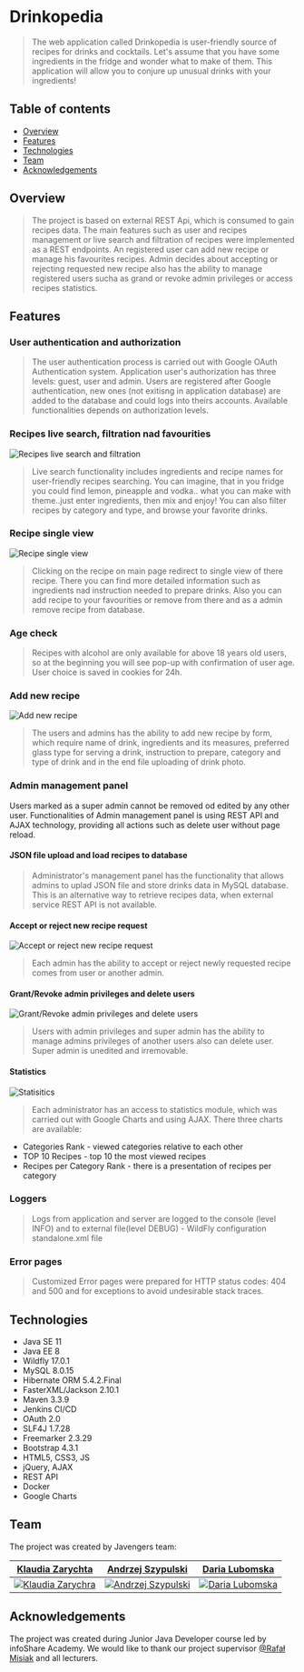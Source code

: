 # Drinkopedia
> The web application called Drinkopedia is user-friendly source of recipes for drinks and cocktails. Let's assume that you have some ingredients in the fridge and wonder what to make of them. This application will allow you to conjure up unusual drinks with your ingredients!

## Table of contents
* [Overview](#overview)
* [Features](#features)
* [Technologies](#technologies)
* [Team](#team)
* [Acknowledgements](#acknowledgements)

## Overview
> The project is based on external REST Api, which is consumed to gain recipes data. The main features such as user and recipes management or live search and filtration of recipes were implemented as a REST endpoints. An registered user can add new recipe or manage his favourites recipes. Admin decides about accepting or rejecting requested new recipe also has the ability to manage registered users sucha as grand or revoke admin privileges or access recipes statistics.

## Features

### User authentication and authorization
> The user authentication process is carried out with Google OAuth Authentication system. Application user's authorization has three levels: guest, user and admin. Users are registered after Google authentication, new ones (not exitisng in application database) are added to the database and could logs into theirs accounts. Available functionalities depends on authorization levels.

### Recipes live search, filtration nad favourities
![Recipes live search and filtration](./img/main.png) 
> Live search functionality includes ingredients and recipe names for user-friendly recipes searching. You can imagine, that in you fridge you could find lemon, pineapple and vodka.. what you can make with theme..just enter ingredients, then mix and enjoy! You can also filter recipes by category and type, and browse your favorite drinks.

### Recipe single view
![Recipe single view](./img/adminSingleView.png) 
> Clicking on the recipe on main page redirect to single view of there recipe. There you can find more detailed information such as ingredients nad instruction needed to prepare drinks. Also you can add recipe to your favourities or remove from there and as a admin remove recipe from database.

### Age check
> Recipes with alcohol are only available for above 18 years old users, so at the beginning you will see pop-up with confirmation of user age. User choice is saved in cookies for 24h. 

### Add new recipe
![Add new recipe](./img/newRecipe.png)
> The users and admins has the ability to add new recipe by form, which require name of drink, ingredients and its measures, preferred glass type for serving a drink, instruction to prepare, category and type of drink and in the end file uploading of drink photo.

### Admin management panel
Users marked as a super admin cannot be removed od edited by any other user. Functionalities of Admin management panel is using REST API and AJAX technology, providing all actions such as delete user without page reload.

#### JSON file upload and load recipes to database
> Administrator's management panel has the functionality that allows admins to uplad JSON file and store drinks data in MySQL database. This is an alternative way to retrieve recipes data, when external service REST API is not available.

#### Accept or reject new recipe request
![Accept or reject new recipe request](./img/adminRecipes.png)
> Each admin has the ability to accept or reject newly requested recipe comes from user or another admin.

#### Grant/Revoke admin privileges and delete users
![Grant/Revoke admin privileges and delete users](./img/adminUsers.png)
> Users with admin privileges and super admin has the ability to manage admins privileges of another users also can delete user. Super admin is unedited and irremovable.

#### Statistics
![Statisitics](./img/statistics.png)
> Each administrator has an access to statistics module, which was carried out with Google Charts and using AJAX. There three charts are available:
* Categories Rank - viewed categories relative to each other
* TOP 10 Recipes - top 10 the most viewed recipes
* Recipes per Category Rank - there is a presentation of recipes per category

### Loggers
> Logs from application and server are logged to the console (level INFO) and to external file(level DEBUG) - WildFly configuration standalone.xml file

### Error pages
> Customized Error pages were prepared for HTTP status codes: 404 and 500 and for exceptions to avoid undesirable stack traces.

## Technologies
* Java SE 11
* Java EE 8
* Wildfly 17.0.1
* MySQL 8.0.15
* Hibernate ORM 5.4.2.Final
* FasterXML/Jackson 2.10.1
* Maven 3.3.9
* Jenkins CI/CD
* OAuth 2.0
* SLF4J 1.7.28
* Freemarker 2.3.29
* Bootstrap 4.3.1
* HTML5, CSS3, JS
* jQuery, AJAX
* REST API
* Docker
* Google Charts

## Team
The project was created by Javengers team:

| <a href="https://github.com/klaudia-zarychta" target="_blank">**Klaudia Zarychta**</a> | <a href="https://github.com/szypul86" target="_blank">**Andrzej Szypulski**</a> | <a href="https://github.com/daria-lubomska" target="_blank">**Daria Lubomska**</a> |
| :---: |:---:| :---:|
| [![Klaudia Zarychra](https://avatars0.githubusercontent.com/u/52625587?s=200&v=4)](https://github.com/klaudia-zarychta)    | [![Andrzej Szypulski](https://avatars2.githubusercontent.com/u/48968331?s=200&v=4)](https://github.com/szypul86) | [![Daria Lubomska](https://avatars2.githubusercontent.com/u/48352380?s=200&v=4)](https://github.com/daria-lubomska)  |


## Acknowledgements
The project was created during Junior Java Developer course led by infoShare Academy. We would like to thank our project supervisor [@Rafał Misiak](https://github.com/rafalmisiak) and all lecturers.
